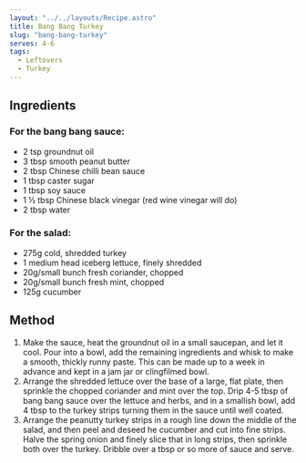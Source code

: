 ```yaml
---
layout: "../../layouts/Recipe.astro"
title: Bang Bang Turkey
slug: "bang-bang-turkey"
serves: 4-6
tags:
  - Leftovers
  - Turkey
---
```


## Ingredients


### For the bang bang sauce:

- 2 tsp groundnut oil
- 3 tbsp smooth peanut butter
- 2 tbsp Chinese chilli bean sauce
- 1 tbsp caster sugar
- 1 tbsp soy sauce
- 1 ½ tbsp Chinese black vinegar (red wine vinegar will do)
- 2 tbsp water

### For the salad:

- 275g cold, shredded turkey
- 1 medium head iceberg lettuce, finely shredded
- 20g/small bunch fresh coriander, chopped
- 20g/small bunch fresh mint, chopped
- 125g cucumber

## Method

1. Make the sauce, heat the groundnut oil in a small saucepan, and let it cool. Pour into a bowl, add the remaining ingredients and whisk to make a smooth, thickly runny paste. This can be made up to a week in advance and kept in a jam jar or clingfilmed bowl.
1. Arrange the shredded lettuce over the base of a large, flat plate, then sprinkle the chopped coriander and mint over the top. Drip 4-5 tbsp of bang bang sauce over the lettuce and herbs, and in a smallish bowl, add 4 tbsp to the turkey strips turning them in the sauce until well coated.
1. Arrange the peanutty turkey strips in a rough line down the middle of the salad, and then peel and deseed he cucumber and cut into fine strips. Halve the spring onion and finely slice that in long strips, then sprinkle both over the turkey. Dribble over a tbsp or so more of sauce and serve.